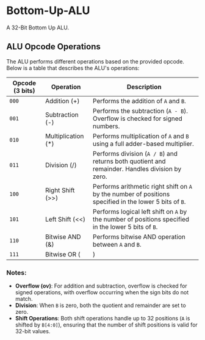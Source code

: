 # Bottom-Up-ALU

A 32-Bit Bottom Up ALU. 

## ALU Opcode Operations

The ALU performs different operations based on the provided opcode. Below is a table that describes the ALU's operations:

| Opcode (3 bits) | Operation        | Description                                                                 |
|-----------------|------------------|-----------------------------------------------------------------------------|
| `000`           | Addition (+)     | Performs the addition of `A` and `B`.                                         |
| `001`           | Subtraction (-)  | Performs the subtraction (`A - B`). Overflow is checked for signed numbers.  |
| `010`           | Multiplication (*) | Performs multiplication of `A` and `B` using a full adder-based multiplier. |
| `011`           | Division (/)     | Performs division (`A / B`) and returns both quotient and remainder. Handles division by zero. |
| `100`           | Right Shift (>>) | Performs arithmetic right shift on `A` by the number of positions specified in the lower 5 bits of `B`. |
| `101`           | Left Shift (<<)  | Performs logical left shift on `A` by the number of positions specified in the lower 5 bits of `B`. |
| `110`           | Bitwise AND (&)  | Performs bitwise AND operation between `A` and `B`.                          |
| `111`           | Bitwise OR (|)   | Performs bitwise OR operation between `A` and `B`.                           |

### Notes:
- **Overflow (ov)**: For addition and subtraction, overflow is checked for signed operations, with overflow occurring when the sign bits do not match.
- **Division**: When `B` is zero, both the quotient and remainder are set to zero.
- **Shift Operations**: Both shift operations handle up to 32 positions (`A` is shifted by `B[4:0]`), ensuring that the number of shift positions is valid for 32-bit values.


